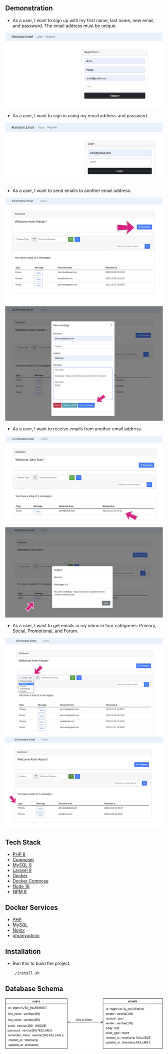 ## Demonstration

* As a user, I want to sign up with my first name, last name, new email, and password. The email address must be unique.

 <img src="./images/R1.png">

* As a user, I want to sign in using my email address and password.

 <img src="./images/R2.png">

* As a user, I want to send emails to another email address.

 <img src="./images/R3_a.jpg">

 <img src="./images/R3_b.jpg">

* As a user, I want to receive emails from another email address.

 <img src="./images/R4_a.jpg">

 <img src="./images/R4_b.jpg">

* As a user, I want to get emails in my inbox in four categories: Primary, Social, Promotional, and Forum.
 
 <img src="./images/R5_a.jpg">

 <img src="./images/R5_b.jpg">

## Tech Stack

* [PHP 8](https://www.php.net/)
* [Composer](https://getcomposer.org/)
* [MySQL 8](https://www.mysql.com/)
* [Laravel 9](https://laravel.com/)
* [Docker](https://www.docker.com/)
* [Docker Compose](https://www.digitalocean.com/community/tutorials/how-to-install-and-use-docker-compose-on-ubuntu-20-04)
* [Node 16](https://nodejs.org)
* [NPM 8](https://www.npmjs.com)

## Docker Services

* [PHP](https://hub.docker.com/_/php)
* [MySQL](https://hub.docker.com/_/mysql)
* [Nginx](https://hub.docker.com/_/nginx)
* [phpmyadmin](https://hub.docker.com/_/phpmyadmin)

## Installation

* Run this to build the project.

   ```sh
   ./install.sh
   ```

## Database Schema

<img src="./images/Database_Schema.png" width="800">
